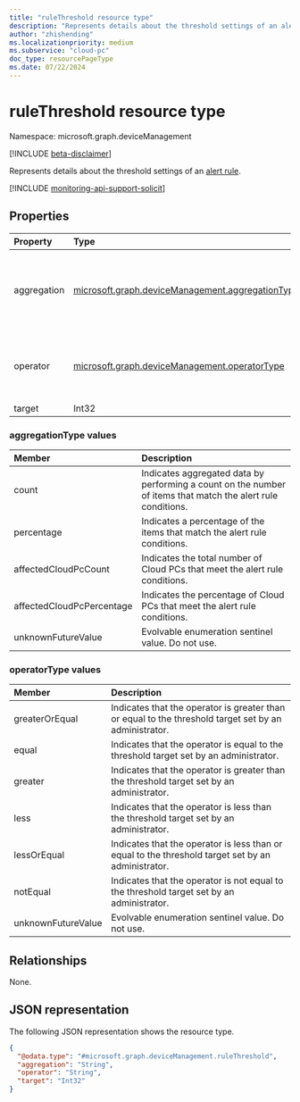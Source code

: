 ```yaml
---
title: "ruleThreshold resource type"
description: "Represents details about the threshold settings of an alert rule."
author: "zhishending"
ms.localizationpriority: medium
ms.subservice: "cloud-pc"
doc_type: resourcePageType
ms.date: 07/22/2024
---
```


# ruleThreshold resource type

Namespace: microsoft.graph.deviceManagement

[!INCLUDE [beta-disclaimer](../../includes/beta-disclaimer.md)]

Represents details about the threshold settings of an [alert rule](devicemanagement-alertrule.md).

[!INCLUDE [monitoring-api-support-solicit](../includes/monitoring-api-support-solicit.md)]

## Properties

|Property|Type|Description|
|:---|:---|:---|
|aggregation|[microsoft.graph.deviceManagement.aggregationType](#aggregationtype-values)|Indicates the built-in aggregation methods. The possible values are: `count`, `percentage`, `affectedCloudPcCount`, `affectedCloudPcPercentage`, `unknownFutureValue`.|
|operator|[microsoft.graph.deviceManagement.operatorType](#operatortype-values)|Indicates the built-in operator. The possible values are: `greaterOrEqual`, `equal`, `greater`, `less`, `lessOrEqual`, `notEqual`, `unknownFutureValue`.|
|target|Int32|The target threshold value.|

### aggregationType values

|Member|Description|
|:---|:---|
|count|Indicates aggregated data by performing a count on the number of items that match the alert rule conditions.|
|percentage|Indicates a percentage of the items that match the alert rule conditions.|
|affectedCloudPcCount|Indicates the total number of Cloud PCs that meet the alert rule conditions.|
|affectedCloudPcPercentage|Indicates the percentage of Cloud PCs that meet the alert rule conditions.|
|unknownFutureValue|Evolvable enumeration sentinel value. Do not use.|

### operatorType values

|Member|Description|
|:---|:---|
|greaterOrEqual|Indicates that the operator is greater than or equal to the threshold target set by an administrator.|
|equal|Indicates that the operator is equal to the threshold target set by an administrator.|
|greater|Indicates that the operator is greater than the threshold target set by an administrator.|
|less|Indicates that the operator is less than the threshold target set by an administrator.|
|lessOrEqual|Indicates that the operator is less than or equal to the threshold target set by an administrator.|
|notEqual|Indicates that the operator is not equal to the threshold target set by an administrator.|
|unknownFutureValue|Evolvable enumeration sentinel value. Do not use.|

## Relationships

None.

## JSON representation

The following JSON representation shows the resource type.
<!-- {
  "blockType": "resource",
  "@odata.type": "microsoft.graph.deviceManagement.ruleThreshold"
}
-->
``` json
{
  "@odata.type": "#microsoft.graph.deviceManagement.ruleThreshold",
  "aggregation": "String",
  "operator": "String",
  "target": "Int32"
}
```
